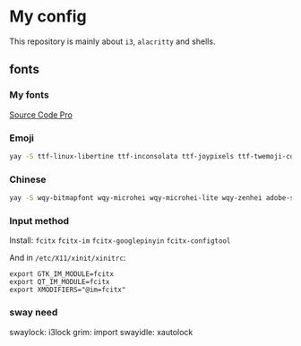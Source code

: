 # My config
This repository is mainly about `i3`, `alacritty` and shells.
## fonts

### My fonts
[Source Code Pro](https://github.com/ryanoasis/nerd-fonts/releases)

### Emoji

```sh
yay -S ttf-linux-libertine ttf-inconsolata ttf-joypixels ttf-twemoji-color noto-fonts-emoji ttf-liberation ttf-droid
```

### Chinese

```sh
yay -S wqy-bitmapfont wqy-microhei wqy-microhei-lite wqy-zenhei adobe-source-han-mono-cn-fonts adobe-source-han-sans-cn-fonts adobe-source-han-
```

### Input method


Install: `fcitx` `fcitx-im` `fcitx-googlepinyin` `fcitx-configtool`

And in `/etc/X11/xinit/xinitrc`:

```
export GTK_IM_MODULE=fcitx
export QT_IM_MODULE=fcitx
export XMODIFIERS="@im=fcitx"
```

### sway need
swaylock: i3lock
grim: import
swayidle: xautolock
